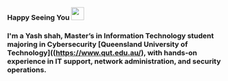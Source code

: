 ### Happy Seeing You  <img src="https://raw.githubusercontent.com/aemmadi/aemmadi/master/wave.gif" width="30px"> 

### I'm a Yash shah, Master’s in Information Technology student majoring in Cybersecurity [Queensland University of Technology]((https://www.qut.edu.au/),  with hands-on experience in IT support, network administration, and security operations.
